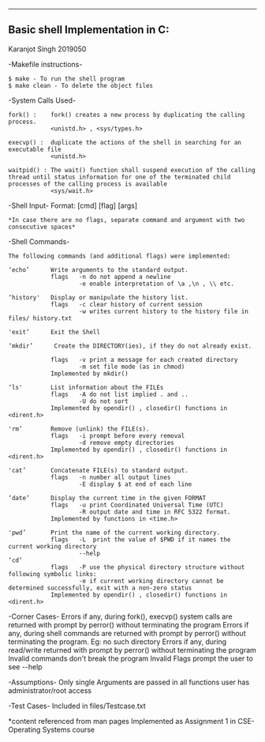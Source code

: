 --------------------------------
Basic shell Implementation in C:
--------------------------------
Karanjot Singh
2019050

-Makefile instructions-

	$ make - To run the shell program
	$ make clean - To delete the object files

-System Calls Used-

	fork() :	fork() creates a new process by duplicating the calling process.
				<unistd.h> , <sys/types.h>

	execvp() :	duplicate the actions of the shell in searching for an executable file
				<unistd.h>

	waitpid() : The wait() function shall suspend execution of the calling thread until status information for one of the terminated child processes of the calling process is available
				<sys/wait.h>

-Shell Input-
	Format: [cmd] [flag] [args]
	
	*In case there are no flags, separate command and argument with two consecutive spaces*



-Shell Commands-
	
	The following commands (and additional flags) were implemented:

	‘echo’		Write arguments to the standard output. 
				flags 	-n do not append a newline
						-e enable interpretation of \a ,\n , \\ etc.

	‘history'	Display or manipulate the history list.
				flags 	-c clear history of current session
						-w writes current history to the history file in files/ history.txt

	'exit’		Exit the Shell

	‘mkdir’		 Create the DIRECTORY(ies), if they do not already exist.

				flags 	-v print a message for each created directory
						-m set file mode (as in chmod)
				Implemented by mkdir()

	‘ls'		List information about the FILEs 
				flags 	-A do not list implied . and .. 
						-U do not sort
				Implemented by opendir() , closedir() functions in <dirent.h>

	'rm’		Remove (unlink) the FILE(s).
				flags 	-i prompt before every removal
						-d remove empty directories
				Implemented by opendir() , closedir() functions in <dirent.h>
						
	'cat’		Concatenate FILE(s) to standard output.
				flags 	-n number all output lines
						-E display $ at end of each line

	‘date’		Display the current time in the given FORMAT
				flags 	-u print Coordinated Universal Time (UTC)
						-R output date and time in RFC 5322 format.
				Implemented by functions in <time.h>

	'pwd’		Print the name of the current working directory.
				flags 	-L  print the value of $PWD if it names the current working directory
						--help
	‘cd’
				flags 	-P use the physical directory structure without following symbolic links:
						-e if current working directory cannot be determined successfully, exit with a non-zero status
				Implemented by opendir() , closedir() functions in <dirent.h>



-Corner Cases- 
	Errors if any, during  fork(), execvp() system calls are returned with prompt by perror() without terminating the program
	Errors if any, during  shell commands are returned with prompt by perror() without terminating the program. Eg: no such directory
	Errors if any, during read/write returned with prompt by perror() without terminating the program
	Invalid commands don't break the program
	Invalid Flags prompt the user to see --help

-Assumptions-
	Only single Arguments are passed in all functions
	user has administrator/root access

-Test Cases-
	Included in files/Testcase.txt

*content referenced from man pages
Implemented as Assignment 1 in CSE- Operating Systems course
